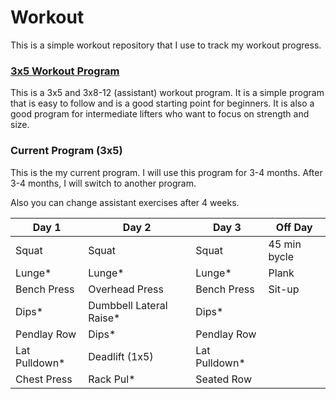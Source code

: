 # Workout

This is a simple workout repository that I use to track my workout progress.

### [3x5 Workout Program](3x5.md)

This is a 3x5 and 3x8-12 (assistant) workout program. It is a simple program that is easy to follow and is a good starting point for beginners. It is also a good program for intermediate lifters who want to focus on strength and size.

### Current Program (3x5)

This is the my current program. I will use this program for 3-4 months. After 3-4 months, I will switch to another program.

Also you can change assistant exercises after 4 weeks.

| Day 1             | Day 2                    | Day 3             | Off Day           |
| ----------------- | ------------------------ | ----------------- | ----------------- |
| Squat             | Squat                    | Squat             | 45 min bycle      |
| Lunge\*           | Lunge\*                  | Lunge\*           | Plank             |
| Bench Press       | Overhead Press           | Bench Press       | Sit-up            |
| Dips\*            | Dumbbell Lateral Raise\* | Dips\*            |                   |
| Pendlay Row       | Dips\*                   | Pendlay Row       |                   |
| Lat Pulldown\*    | Deadlift (1x5)           | Lat Pulldown\*    |                   |
| Chest Press       | Rack Pul\*               | Seated Row        |                   |
